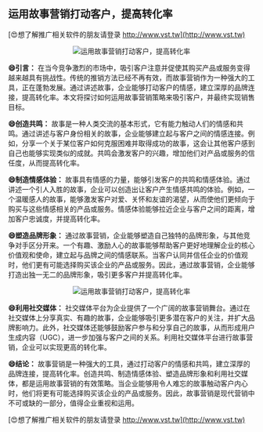 ## **运用故事营销打动客户，提高转化率**

[😍想了解推广相关软件的朋友请登录 http://www.vst.tw](http://www.vst.tw)

 <center><img src="https://vst.tw/MP4/tuiguang/png/5.png" alt="运用故事营销打动客户，提高转化率"></center>

**😄引言：**
在当今竞争激烈的市场中，吸引客户注意并促使其购买产品或服务变得越来越具有挑战性。传统的推销方法已经不再有效，而故事营销作为一种强大的工具，正在蓬勃发展。通过讲述故事，企业能够打动客户的情感，建立深厚的品牌连接，提高转化率。本文将探讨如何运用故事营销策略来吸引客户，并最终实现销售目标。

**😄创造共鸣：**
故事是一种人类交流的基本形式，它有能力触动人们的情感和共鸣。通过讲述与客户身份相关的故事，企业能够建立起与客户之间的情感连接。例如，分享一个关于某位客户如何克服困难并取得成功的故事，这会让其他客户感到自己也能够实现类似的成就。共鸣会激发客户的兴趣，增加他们对产品或服务的信任度，从而提高转化率。

**😄制造情感体验：**
故事具有情感的力量，能够引发客户的共鸣和情感体验。通过讲述一个引人入胜的故事，企业可以创造出让客户产生情感共鸣的体验。例如，一个温暖感人的故事，能够激发客户对爱、关怀和友谊的渴望，从而使他们更倾向于购买与这些情感相关的产品或服务。情感体验能够拉近企业与客户之间的距离，增加客户忠诚度，并提高转化率。

**😄塑造品牌形象：**
通过故事营销，企业能够塑造自己独特的品牌形象，与其他竞争对手区分开来。一个有趣、激励人心的故事能够帮助客户更好地理解企业的核心价值观和使命，建立起与品牌之间的情感联系。当客户认同并信任企业的价值观时，他们更有可能选择购买该企业的产品或服务。因此，通过故事营销，企业能够打造出独一无二的品牌形象，吸引更多客户并提高转化率。

 <center><img src="https://vst.tw/MP4/tuiguang/png/8.png" alt="运用故事营销打动客户，提高转化率"></center>

**😄利用社交媒体：**
社交媒体平台为企业提供了一个广阔的故事营销舞台。通过在社交媒体上分享真实、有趣的故事，企业能够吸引更多潜在客户的关注，并扩大品牌影响力。此外，社交媒体还能够鼓励客户参与和分享自己的故事，从而形成用户生成内容（UGC），进一步加强与客户之间的关系。利用社交媒体平台进行故事营销，企业可以实现更高的转化率。

**😄结论：**
故事营销是一种强大的工具，通过打动客户的情感和共鸣，建立深厚的品牌连接，提高转化率。创造共鸣、制造情感体验、塑造品牌形象和利用社交媒体，都是运用故事营销的有效策略。当企业能够用令人难忘的故事触动客户内心时，他们将更有可能选择购买该企业的产品或服务。因此，故事营销是现代营销中不可或缺的一部分，值得企业重视和运用。

[😍想了解推广相关软件的朋友请登录 http://www.vst.tw](http://www.vst.tw)



